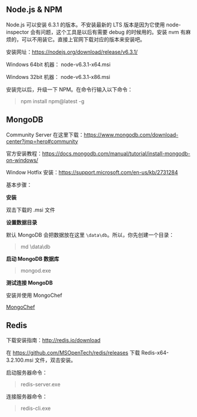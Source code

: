 ## Node.js & NPM

Node.js 可以安装 6.3.1 的版本。不安装最新的 LTS 版本是因为它使用 node-inspector 会有问题，这个工具是以后有需要 debug 的时候用的。安装 nvm 有麻烦的，可以不用装它。直接上官网下载对应的版本来安装吧。

安装网址：https://nodejs.org/download/release/v6.3.1/

Windows 64bit 机器：
node-v6.3.1-x64.msi 

Windows 32bit 机器：
node-v6.3.1-x86.msi

安装完以后，升级一下 NPM。在命令行输入以下命令：

>npm install npm@latest -g

## MongoDB

Community Server 在这里下载：https://www.mongodb.com/download-center?jmp=hero#community

官方安装教程：https://docs.mongodb.com/manual/tutorial/install-mongodb-on-windows/

Window Hotfix 安装：https://support.microsoft.com/en-us/kb/2731284

基本步骤：

**安装**  

双击下载的 .msi 文件

**设置数据目录**  

默认 MongoDB 会把数据放在这里 `\data\db`。所以，你先创建一个目录：

>md \data\db

**启动 MongoDB 数据库**

>mongod.exe

**测试连接 MongoDB**

安装并使用 MongoChef  

[MongoChef](./01-environment-mongochef.md)

## Redis

下载安装指南：http://redis.io/download

在 https://github.com/MSOpenTech/redis/releases 下载 Redis-x64-3.2.100.msi 文件，双击安装。

启动服务器命令：  

>redis-server.exe

连接服务器命令：  

>redis-cli.exe
